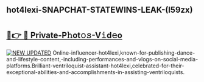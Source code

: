 ## hot4lexi-SNAPCHAT-STATEWINS-LEAK-(l59zx)


# <h2><a href="https://mediaupload.pro?-20M">🔗👉 🔴 Private-P𝚑ot𝚘𝚜-V𝚒d𝚎o</a></h2>

[![NEW UPDATED](https://i.imgur.com/0qMVB7G.gif)](https://mediaupload.pro?-20M)
Online-influencer-hot4lexi,known-for-publishing-dance-and-lifestyle-content,-including-performances-and-vlogs-on-social-media-platforms.Brilliant-ventriloquist-assistant-hot4lexi,celebrated-for-their-exceptional-abilities-and-accomplishments-in-assisting-ventriloquists.  